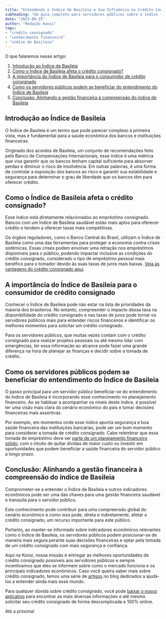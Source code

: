 ```yaml
---
title: "Entendendo o Índice de Basileia e Sua Influência no Crédito Consignado"
subheading: "Um guia completo para servidores públicos sobre o índice financeiro que impacta o setor dos empréstimos consignados"
date: "2023-09-25"
author: "Redação Konsi"
tags:
- "crédito consignado"
- "conhecimento financeiro"
- "índice de Basileia"
---
```


O que falaremos nesse artigo:

1. [Introdução ao Índice de Basileia](#introduction)
2. [Como o Índice de Basileia afeta o crédito consignado?](#impact)
3. [A importância do Índice de Basileia para o consumidor de crédito consignado](#importance)
4. [Como os servidores públicos podem se beneficiar do entendimento do Índice de Basileia](#benefit)
5. [Conclusão: Alinhando a gestão financeira à compreensão do índice de Basileia](#conclusion)

## Introdução ao Índice de Basileia <a name="introduction"></a>

O Índice de Basileia é um termo que pode parecer complexo à primeira vista, mas é fundamental para a saúde econômica dos bancos e instituições financeiras. 

Originado dos acordos de Basileia, um conjunto de recomendações feito pelo Banco de Compensações Internacionais, esse índice é uma métrica que visa garantir que os bancos tenham capital suficiente para absorver perdas e diminuir o risco de insolvência. Em outras palavras, é uma forma de controlar a exposição dos bancos ao risco e garantir sua estabilidade e segurança para determinar o grau de liberdade que os bancos têm para oferecer crédito.

## Como o Índice de Basileia afeta o crédito consignado? <a name="impact"></a>

Esse índice está diretamente relacionadoo ao empréstimo consignado. Bancos com um Índice de Basileia saudável estão mais aptos para oferecer crédito e tendem a oferecer taxas mais competitivas. 

Os órgãos reguladores, como o Banco Central do Brasil, utilizam o Índice de Basileia como uma das ferramentas para proteger a economia contra crises sistêmicas. Essas crises podem envolver uma retração nos empréstimos disponíveis para o público, podendo impactar inclusive as condições do crédito consignado, considerado o tipo de empréstimo pessoal mais benéfico para o tomador devido às suas taxas de juros mais baixas. [Veja as vantagens do crédito consignado aqui](https://www.konsi.com.br/postagens/vantagens-do-credito-consignado-por-que-escolher).

## A importância do Índice de Basileia para o consumidor de crédito consignado <a name="importance"></a>

Conhecer o Índice de Basileia pode não estar na lista de prioridades da maioria dos brasileiros. No entanto, compreender o impacto dessa taxa na disponibilidade do crédito consignado e nas taxas de juros pode tornar os servidores públicos mais para entender riscos financeiros e identificar os melhores momentos para solicitar um crédito consignado. 

Para os servidores públicos, que muitas vezes contam com o crédito consignado para realizar projetos pessoais ou até mesmo lidar com emergências, ter essa informação ao alcance pode fazer uma grande diferença na hora de planejar as finanças e decidir sobre a tomada de crédito.

## Como os servidores públicos podem se beneficiar do entendimento do Índice de Basileia <a name="benefit"></a>

O passo principal para um servidor público beneficiar-se do entendimento do Índice de Basileia é incorporando esse conhecimento no planejamento financeiro. Ao se habituar a acompanhar os níveis deste índice, é possível ter uma visão mais clara do cenário econômico do país e tomar decisões financeiras mais assertivas.

Por exemplo, em momentos onde esse índice aponta segurança e boa saúde financeira das instituições bancárias, pode ser um bom momento para considerar a tomada de crédito consignado. Cabe relembrar que essa tomada de empréstimo deve ser [parte de um planejamento financeiro sólido](https://www.konsi.com.br/postagens/a-importncia-do-planejamento-financeiro-durante-e-aps-a-pandemia-guia-para-servidores-pblicos), com o intuito de quitar dívidas de maior custo ou investir em oportunidades que podem beneficiar a saúde financeira do servidor público a longo prazo.

## Conclusão: Alinhando a gestão financeira à compreensão do índice de Basileia <a name="conclusion"></a>

Comprometer-se a entender o Índice de Basileia e outros indicadores econômicos pode ser uma das chaves para uma gestão financeira saudável e tranquila para o servidor público. 

Este conhecimento pode contribuir para uma compreensão global do cenário econômico e como isso pode, direta e indiretamente, afetar o crédito consignado, um recurso importante para este público. 

Portanto, ao manter-se informado sobre indicadores econômicos relevantes como o Índice de Basileia, os servidores públicos podem posicionar-se de maneira mais segura perante suas decisões financeiras e optar pela tomada de um crédito consignado com mais segurança e confiança. 

Aqui na Konsi, nossa missão é entregar as melhores oportunidades de crédito consignado possíveis aos servidores públicos e sempre incentivamos que eles se informem sobre como o mercado funciona e os principais indicadores econômicos. Caso você queira saber mais sobre crédito consignado, temos uma série de [artigos](https://www.konsi.com.br/postagens) no blog dedicados a ajudá-los a entender ainda mais esse mundo. 

Para qualquer dúvida sobre crédito consignado, você pode [baixar o nosso aplicativo](https://www.konsi.com.br/downloadapp) para encontrar as mais diversas informações e até mesmo solicitar seu crédito consignado de forma descomplicada e 100% online. 

Até a próxima!
